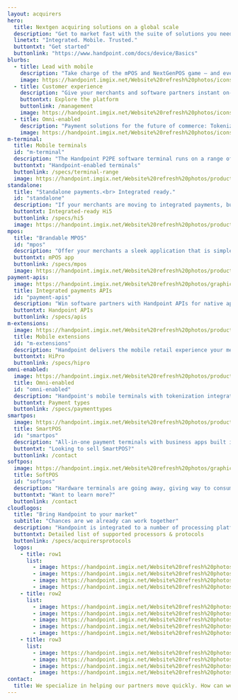 ```yaml
---
layout: acquirers
hero:
  title: Nextgen acquiring solutions on a global scale
  description: "Get to market fast with the suite of solutions you need to win."
  linetxt: "Integrated. Mobile. Trusted."
  buttontxt: "Get started"
  buttonlink: "https://www.handpoint.com/docs/device/Basics"
blurbs: 
  - title: Lead with mobile
    description: "Take charge of the mPOS and NextGenPOS game – and even prepare for a future without terminals. Face the emerging mobile technology, use it to your advantage, and provide a fresh, sleek checkout experience with powerful customer interaction."
    image: https://handpoint.imgix.net/Website%20refresh%20photos/icons/ico16.svg
  - title: Customer experience
    description: "Give your merchants and software partners instant on-boarding, effortless terminal setup, and real-time support with every Handpoint terminal."
    buttontxt: Explore the platform
    buttonlink: /management
    image: https://handpoint.imgix.net/Website%20refresh%20photos/icons/ico22.svg
  - title: Omni-enabled
    description: "Payment solutions for the future of commerce: Tokenization for memberships, loyalty, & recurrent payments. Pre-auths for showrooming, rentals, restaurants, & delivery. Do more. Win more."
    image: https://handpoint.imgix.net/Website%20refresh%20photos/icons/ico17.svg
m-terminal: 
  title: Mobile terminals
  id: "m-terminal"
  description: "The Handpoint P2PE software terminal runs on a range of hardware mobile terminals, from ultra-portable to all-in-ones. Help your merchants find the solution that delivers value for their business, and manage them all in one cloud-hosted portal."
  buttontxt: "Handpoint-enabled terminals"
  buttonlink: /specs/terminal-range
  image: https://handpoint.imgix.net/Website%20refresh%20photos/product-images/Mobile_terminals.png
standalone: 
  title: "Standalone payments.<br> Integrated ready."
  id: "standalone"
  description: "If your merchants are moving to integrated payments, but not all at once, you need a P2PE mobile terminal that you can deploy today to any merchant and flip to integrated with a click of your mouse. No costs for reterminalization. No delays for key injections. No risks to your merchant relationship. You need the Handpoint integrated-ready standalone."
  buttontxt: Integrated-ready Hi5
  buttonlink: /specs/hi5
  image: https://handpoint.imgix.net/Website%20refresh%20photos/product-images/Hi5_Contactless_Cropped.png
mpos: 
  title: "Brandable MPOS"
  id: "mpos"
  description: "Offer your merchants a sleek application that is simple to use and provides a full transaction history on their phone or online. Use the Handpoint mPOS app off the shelf and out of the box, or let us brand a solution for you."
  buttontxt: mPOS app
  buttonlink: /specs/mpos
  image: https://handpoint.imgix.net/Website%20refresh%20photos/product-images/mPOS_with_HiLite.png
payment-apis:
  image: https://handpoint.imgix.net/Website%20refresh%20photos/graphics/Easy_Integration.png
  title: Integrated payments APIs
  id: "payment-apis"
  description: "Win software partners with Handpoint APIs for native apps and web POS. From SMBs to enterprise retailers to field service agents, merchants are looking for secure, innovative mobile payment solutions to take payments wherever they interact with customers.<br><br>We'll support their payment integrations. You won't need to certify them AND you'll get the tools you need to support your new integrated merchants."
  buttontxt: Handpoint APIs
  buttonlink: /specs/apis
m-extensions: 
  image: https://handpoint.imgix.net/Website%20refresh%20photos/product-images/HiPro_and_Sled.png
  title: Mobile extensions
  id: "m-extensions"
  description: "Handpoint delivers the mobile retail experience your merchants want. Offer your merchants integraged mobile solutions for high-touch retail, line-busting, and large format retail. And with our omni-enabled terminals, merchants can deliver the future of unified commerce."
  buttontxt: HiPro
  buttonlink: /specs/hipro
omni-enabled:
  image: https://handpoint.imgix.net/Website%20refresh%20photos/product-images/OmniEnabled_HiLite.png
  title: Omni-enabled
  id: "omni-enabled"
  description: "Handpoint's mobile terminals with tokenization integrations and web POS APIs are used today by merchants at the forefront: showrooming, membership models, online refunds, unified omni-commerce merchant accounts, high-touch retail, online booking with face-to-face payments, and more.<br><br>Handpoint's flexible platform enables us to build new solutions for your opportunities. If you are an ecommerce acquirer, we can take you to omni with a seamless card present platform and deep expertise. In the world of nextgen acquiring, where will mobile take you?"
  buttontxt: Payment types
  buttonlink: /specs/paymenttypes
smartpos: 
  image: https://handpoint.imgix.net/Website%20refresh%20photos/product-images/SmartPOS_new.png?w=350
  title: SmartPOS
  id: "smartpos"
  description: "All-in-one payment terminals with business apps built in, PLUS all the security and flexibility of the Handpoint software terminal, international gateway, remote key injection, and terminal mangement sytem. Handpoint makes SmartPOS smarter business."
  buttontxt: "Looking to sell SmartPOS?"
  buttonlink: /contact
softpos:
  image: https://handpoint.imgix.net/Website%20refresh%20photos/graphics/nopos.png?w=300
  title: SoftPOS
  id: "softpos"
  description: "Hardware terminals are going away, giving way to consumer off-the-shelf solutions. Handpoint is leading the way building the tools you need for the future: a software terminal with interfaces to mobile platforms and acquirers that enable you to manage transactions, security, and your portfolios."
  buttontxt: "Want to learn more?"
  buttonlink: /contact
cloudlogos: 
  title: "Bring Handpoint to your market"
  subtitle: "Chances are we already can work together"
  description: "Handpoint is integrated to a number of processing platforms and utilizes a number of standard protocols. But if your platform isn't below, let's talk. We specialize in helping acquirers go after new markets quickly."
  buttontxt: Detailed list of supported processors & protocols
  buttonlink: /specs/acquirersprotocols
  logos: 
    - title: row1
      list: 
        - image: https://handpoint.imgix.net/Website%20refresh%20photos/Logos/vantiv.png
        - image: https://handpoint.imgix.net/Website%20refresh%20photos/Logos/paysafe.png
        - image: https://handpoint.imgix.net/Website%20refresh%20photos/Logos/mercantilebank.png
        - image: https://handpoint.imgix.net/Website%20refresh%20photos/Logos/evo.png
    - title: row2
      list:
        - image: https://handpoint.imgix.net/Website%20refresh%20photos/Logos/nuvei.png
        - image: https://handpoint.imgix.net/Website%20refresh%20photos/Logos/TSYS.png
        - image: https://handpoint.imgix.net/Website%20refresh%20photos/Logos/lloydsbank.png
        - image: https://handpoint.imgix.net/Website%20refresh%20photos/Logos/m2pay.png
        - image: https://handpoint.imgix.net/Website%20refresh%20photos/Logos/ACI.png
    - title: row3
      list: 
        - image: https://handpoint.imgix.net/Website%20refresh%20photos/Logos/firstdatatomnipay.png
        - image: https://handpoint.imgix.net/Website%20refresh%20photos/Logos/Borgun.png
        - image: https://handpoint.imgix.net/Website%20refresh%20photos/Logos/ISO8583.png
        - image: https://handpoint.imgix.net/Website%20refresh%20photos/Logos/emerchantpay.png
contact: 
  title: We specialize in helping our partners move quickly. How can we help you?
---
```

